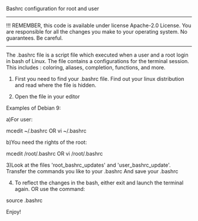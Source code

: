 Bashrc configuration for root and user

-------------------------------------------------------------------------------------------

!!! REMEMBER, this code is available under license Apache-2.0 License.
You are responsible for all the changes you make to your operating system.
No guarantees. Be careful.

-------------------------------------------------------------------------------------------

The .bashrc file is a script file which executed when a user and a root login in bash of Linux.
The file contains a configurations for the terminal session.
This includes : coloring, aliases, completion, functions, and more.

1) First you need to find your .bashrc file.
Find out your linux distribution and read where the file is hidden.

2) Open the file in your editor

Examples of Debian 9:

a)For user:

mcedit ~/.bashrc
OR
vi ~/.bashrc


b)You need the rights of the root:

mcedit /root/.bashrc
OR
vi /root/.bashrc


3)Look at the files 'root_bashrc_updates' and 'user_bashrc_update'.
Transfer the commands you like to your .bashrc
And save your .bashrc

4) To reflect the changes in the bash, either exit and launch the terminal again.
OR use the command:

source .bashrc

Enjoy!
